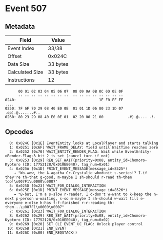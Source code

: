 # Event 507

## Metadata

| Field           | Value    |
|-----------------|----------|
| Event Index     | 33/38    |
| Offset          | 0x024C   |
| Data Size       | 33 bytes |
| Calculated Size | 33 bytes |
| Instructions    | 12       |

```
      00 01 02 03 04 05 06 07  08 09 0A 0B 0C 0D 0E 0F
      -- -- -- -- -- -- -- --  -- -- -- -- -- -- -- --
0240:                                      1E F0 FF FF              ....
0250: 7F 6F 70 29 08 40 E0 0E  01 01 1D 06 80 23 1D 07  .op).@.......#..
0260: 80 23 29 08 40 E0 0E 01  02 20 00 21 00           .#).@.... .!.   
```

## Opcodes

```
  0: 0x024C [0x1E] EventEntity looks at LocalPlayer and starts talking
  1: 0x0251 [0x6F] WAIT_FRAME_DELAY: Yield until WaitTime reaches zero
  2: 0x0252 [0x70] WAIT_ENTITY_RENDER_FLAG: Wait while EventEntity->Render.Flags3 bit 2 is set (cancel turn if not)
  3: 0x0253 [0x29] REQ_SET_WAIT(priority=0x08, entity_id=Chomoro-Kyotoro (ID: 17752128/0x010EE040), tag_num=0x01)
  4: 0x025A [0x1D] PRINT_EVENT_MESSAGE(message_id=8525*)
    → "Wo-wow, the A-agatha Cr-Crystalie whodunit s-series!? I-if they're th-that g-good, m-maybe I sh-should r-read th-them too!\u007F1\u0000\u0007"
  5: 0x025D [0x23] WAIT_FOR_DIALOG_INTERACTION
  6: 0x025E [0x1D] PRINT_EVENT_MESSAGE(message_id=8526*)
    → "B-but, I'm a s-slow r-reader. I d-don't w-want to k-keep the n-next p-person w-waiting, s-so m-maybe I sh-should w-wait till e-everyone e-else h-has f-f-finished r-r-reading th-them...\u007F1\u0000\u0007"
  7: 0x0261 [0x23] WAIT_FOR_DIALOG_INTERACTION
  8: 0x0262 [0x29] REQ_SET_WAIT(priority=0x08, entity_id=Chomoro-Kyotoro (ID: 17752128/0x010EE040), tag_num=0x02)
  9: 0x0269 [0x20] SET_CLI_EVENT_UC_FLAG: Unlock player control
 10: 0x026B [0x21] END_EVENT
 11: 0x026C [0x00] END_REQSTACK()
```
